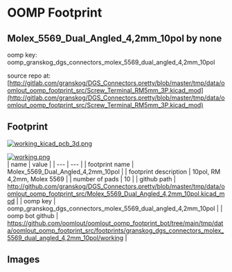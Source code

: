 # OOMP Footprint  
## Molex_5569_Dual_Angled_4,2mm_10pol  by none  
  
oomp key: oomp_granskog_dgs_connectors_molex_5569_dual_angled_4,2mm_10pol  
  
source repo at: [http://gitlab.com/granskog/DGS_Connectors.pretty/blob/master/tmp/data/oomlout_oomp_footprint_src/Screw_Terminal_RM5mm_3P.kicad_mod](http://gitlab.com/granskog/DGS_Connectors.pretty/blob/master/tmp/data/oomlout_oomp_footprint_src/Screw_Terminal_RM5mm_3P.kicad_mod)  
## Footprint  
  
[![working_kicad_pcb_3d.png](working_kicad_pcb_3d_600.png)](working_kicad_pcb_3d.png)  
  
[![working.png](working_600.png)](working.png)  
| name | value | 
| --- | --- | 
| footprint name | Molex_5569_Dual_Angled_4,2mm_10pol | 
| footprint description | 10pol, RM 4,2mm, Molex 5569 | 
| number of pads | 10 | 
| github path | http://github.com/granskog/DGS_Connectors.pretty/blob/master/tmp/data/oomlout_oomp_footprint_src/Molex_5569_Dual_Angled_4,2mm_10pol.kicad_mod | 
| oomp key | oomp_granskog_dgs_connectors_molex_5569_dual_angled_4,2mm_10pol | 
| oomp bot github | https://github.com/oomlout/oomlout_oomp_footprint_bot/tree/main/tmp/data/oomlout_oomp_footprint_src/footprints/granskog_dgs_connectors_molex_5569_dual_angled_4,2mm_10pol/working | 
## Images  
